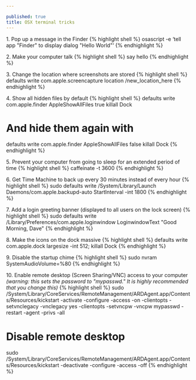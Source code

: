 ```yaml
---

published: true
title: OSX terminal tricks
---
```


1\. Pop up a message in the Finder
{% highlight shell %}
osascript -e ‘tell app "Finder" to display dialog "Hello World"‘
{% endhighlight %}

2\. Make your computer talk
{% highlight shell %}
say hello
{% endhighlight %}

3\. Change the location where screenshots are stored
{% highlight shell %}
defaults write com.apple.screencapture location /new_location_here
{% endhighlight %}

4\. Show all hidden files by default
{% highlight shell %}
defaults write com.apple.finder AppleShowAllFiles true
killall Dock

# And hide them again with
defaults write com.apple.finder AppleShowAllFiles false
killall Dock
{% endhighlight %}

5\. Prevent your computer from going to sleep for an extended period of time
{% highlight shell %}
caffeinate -t 3600 
{% endhighlight %}

6\. Get Time Machine to back up every 30 minutes instead of every hour
{% highlight shell %}
sudo defaults write /System/Library/Launch Daemons/com.apple.backupd-auto StartInterval -int 1800
{% endhighlight %}

7\. Add a login greeting banner (displayed to all users on the lock screen)
{% highlight shell %}
sudo defaults write /Library/Preferences/com.apple.loginwindow LoginwindowText "Good Morning, Dave"
{% endhighlight %}

8\. Make the icons on the dock massive
{% highlight shell %}
defaults write com.apple.dock largesize -int 512; killall Dock
{% endhighlight %}

9\. Disable the startup chime
{% highlight shell %}
sudo nvram SystemAudioVolume=%80
{% endhighlight %}

10\. Enable remote desktop (Screen Sharing/VNC) access to your computer _(warning: this sets the password to "mypasswd." It is highly recommended that you change this)_
{% highlight shell %}
sudo /System/Library/CoreServices/RemoteManagement/ARDAgent.app/Contents/Resources/kickstart -activate -configure -access -on -clientopts -setvnclegacy -vnclegacy yes -clientopts -setvncpw -vncpw mypasswd -restart -agent -privs -all

# Disable remote desktop

sudo /System/Library/CoreServices/RemoteManagement/ARDAgent.app/Contents/Resources/kickstart -deactivate -configure -access -off
{% endhighlight %}
